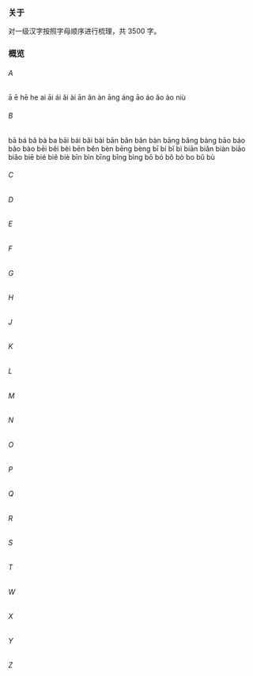 ### 关于

对一级汉字按照字母顺序进行梳理，共 3500 字。

### 概览

###### A

ā ē hē he ai āi ái ǎi ài ān ǎn àn āng áng āo áo ǎo ào niù

###### B

bā bá bǎ bà ba bāi bái bǎi bài bān bǎn bǎn bàn bāng bǎng bàng bāo báo bǎo bào bēi běi bèi bēn běn bèn bēng bèng bī bí bǐ bì biān biǎn biàn biāo biǎo biē bié biě biè bīn bìn bīng bǐng bìng bō bó bǒ bò bo bǔ bù

###### C

###### D

###### E

###### F

###### G

###### H

###### J

###### K

###### L

###### M

###### N

###### O

###### P

###### Q

###### R

###### S

###### T

###### W

###### X

###### Y

###### Z
